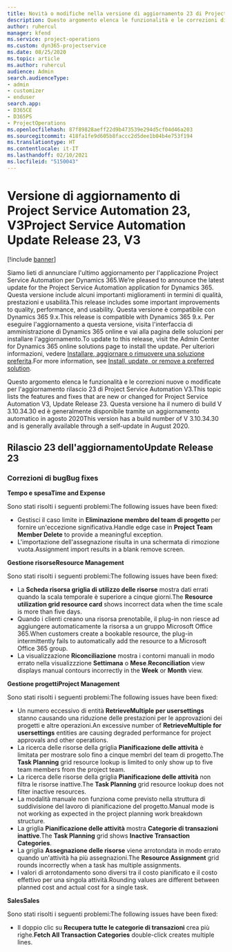 ```yaml
---
title: Novità o modifiche nella versione di aggiornamento 23 di Project Service Automation V3
description: Questo argomento elenca le funzionalità e le correzioni disponibili nella versione di aggiornamento 23 di Project Service Automation V3.
author: ruhercul
manager: kfend
ms.service: project-operations
ms.custom: dyn365-projectservice
ms.date: 08/25/2020
ms.topic: article
ms.author: ruhercul
audience: Admin
search.audienceType:
- admin
- customizer
- enduser
search.app:
- D365CE
- D365PS
- ProjectOperations
ms.openlocfilehash: 87f89828aeff22d9b473539e294d5cf04d46a203
ms.sourcegitcommit: 418fa1fe9d605b8faccc2d5dee1b04b4e753f194
ms.translationtype: HT
ms.contentlocale: it-IT
ms.lasthandoff: 02/10/2021
ms.locfileid: "5150043"
---
```

# <a name="project-service-automation-update-release-23-v3"></a><span data-ttu-id="f295d-103">Versione di aggiornamento di Project Service Automation 23, V3</span><span class="sxs-lookup"><span data-stu-id="f295d-103">Project Service Automation Update Release 23, V3</span></span>

[!include [banner](../includes/psa-now-project-operations.md)]

<span data-ttu-id="f295d-104">Siamo lieti di annunciare l'ultimo aggiornamento per l'applicazione Project Service Automation per Dynamics 365.</span><span class="sxs-lookup"><span data-stu-id="f295d-104">We’re pleased to announce the latest update for the Project Service Automation application for Dynamics 365.</span></span> <span data-ttu-id="f295d-105">Questa versione include alcuni importanti miglioramenti in termini di qualità, prestazioni e usabilità.</span><span class="sxs-lookup"><span data-stu-id="f295d-105">This release includes some important improvements to quality, performance, and usability.</span></span> <span data-ttu-id="f295d-106">Questa versione è compatibile con Dynamics 365 9.x.</span><span class="sxs-lookup"><span data-stu-id="f295d-106">This release is compatible with Dynamics 365 9.x.</span></span> <span data-ttu-id="f295d-107">Per eseguire l'aggiornamento a questa versione, visita l'interfaccia di amministrazione di Dynamics 365 online e vai alla pagina delle soluzioni per installare l'aggiornamento.</span><span class="sxs-lookup"><span data-stu-id="f295d-107">To update to this release, visit the Admin Center for Dynamics 365 online solutions page to install the update.</span></span> <span data-ttu-id="f295d-108">Per ulteriori informazioni, vedere [Installare, aggiornare o rimuovere una soluzione preferita](https://docs.microsoft.com/power-platform/admin/install-remove-preferred-solution).</span><span class="sxs-lookup"><span data-stu-id="f295d-108">For more information, see [Install, update, or remove a preferred solution](https://docs.microsoft.com/power-platform/admin/install-remove-preferred-solution).</span></span>

<span data-ttu-id="f295d-109">Questo argomento elenca le funzionalità e le correzioni nuove o modificate per l'aggiornamento rilascio 23 di Project Service Automation V3.</span><span class="sxs-lookup"><span data-stu-id="f295d-109">This topic lists the features and fixes that are new or changed for Project Service Automation V3, Update Release 23.</span></span> <span data-ttu-id="f295d-110">Questa versione ha il numero di build V 3.10.34.30 ed è generalmente disponibile tramite un aggiornamento automatico in agosto 2020</span><span class="sxs-lookup"><span data-stu-id="f295d-110">This version has a build number of V 3.10.34.30 and is generally available through a self-update in August 2020.</span></span>

## <a name="update-release-23"></a><span data-ttu-id="f295d-111">Rilascio 23 dell'aggiornamento</span><span class="sxs-lookup"><span data-stu-id="f295d-111">Update Release 23</span></span>

### <a name="bug-fixes"></a><span data-ttu-id="f295d-112">Correzioni di bug</span><span class="sxs-lookup"><span data-stu-id="f295d-112">Bug fixes</span></span>

<span data-ttu-id="f295d-113">**Tempo e spesa**</span><span class="sxs-lookup"><span data-stu-id="f295d-113">**Time and Expense**</span></span>

<span data-ttu-id="f295d-114">Sono stati risolti i seguenti problemi:</span><span class="sxs-lookup"><span data-stu-id="f295d-114">The following issues have been fixed:</span></span>
- <span data-ttu-id="f295d-115">Gestisci il caso limite in **Eliminazione membro del team di progetto** per fornire un'eccezione significativa.</span><span class="sxs-lookup"><span data-stu-id="f295d-115">Handle edge case in **Project Team Member Delete** to provide a meaningful exception.</span></span>
- <span data-ttu-id="f295d-116">L'importazione dell'assegnazione risulta in una schermata di rimozione vuota.</span><span class="sxs-lookup"><span data-stu-id="f295d-116">Assignment import results in a blank remove screen.</span></span>

<span data-ttu-id="f295d-117">**Gestione risorse**</span><span class="sxs-lookup"><span data-stu-id="f295d-117">**Resource Management**</span></span>

<span data-ttu-id="f295d-118">Sono stati risolti i seguenti problemi:</span><span class="sxs-lookup"><span data-stu-id="f295d-118">The following issues have been fixed:</span></span>

- <span data-ttu-id="f295d-119">La **Scheda risorsa griglia di utilizzo delle risorse** mostra dati errati quando la scala temporale è superiore a cinque giorni.</span><span class="sxs-lookup"><span data-stu-id="f295d-119">The **Resource utilization grid resource card** shows incorrect data when the time scale is more than five days.</span></span>
- <span data-ttu-id="f295d-120">Quando i clienti creano una risorsa prenotabile, il plug-in non riesce ad aggiungere automaticamente la risorsa a un gruppo Microsoft Office 365.</span><span class="sxs-lookup"><span data-stu-id="f295d-120">When customers create a bookable resource, the plug-in intermittently fails to automatically add the resource to a Microsoft Office 365 group.</span></span>
- <span data-ttu-id="f295d-121">La visualizzazione **Riconciliazione** mostra i contorni manuali in modo errato nella visualizzzione **Settimana** o **Mese**.</span><span class="sxs-lookup"><span data-stu-id="f295d-121">**Reconciliation** view displays manual contours incorrectly in the **Week** or **Month** view.</span></span>

<span data-ttu-id="f295d-122">**Gestione progetti**</span><span class="sxs-lookup"><span data-stu-id="f295d-122">**Project Management**</span></span>

<span data-ttu-id="f295d-123">Sono stati risolti i seguenti problemi:</span><span class="sxs-lookup"><span data-stu-id="f295d-123">The following issues have been fixed:</span></span>

- <span data-ttu-id="f295d-124">Un numero eccessivo di entità **RetrieveMultiple per usersettings** stanno causando una riduzione delle prestazioni per le approvazioni dei progetti e altre operazioni.</span><span class="sxs-lookup"><span data-stu-id="f295d-124">An excessive number of **RetrieveMultiple for usersettings** entities are causing degraded performance for project approvals and other operations.</span></span>
- <span data-ttu-id="f295d-125">La ricerca delle risorse della griglia **Pianificazione delle attività** è limitata per mostrare solo fino a cinque membri del team di progetto.</span><span class="sxs-lookup"><span data-stu-id="f295d-125">The **Task Planning** grid resource lookup is limited to only show up to five team members from the project team.</span></span> 
- <span data-ttu-id="f295d-126">La ricerca delle risorse della griglia **Pianificazione delle attività** non filtra le risorse inattive.</span><span class="sxs-lookup"><span data-stu-id="f295d-126">The **Task Planning** grid resource lookup does not filter inactive resources.</span></span>
- <span data-ttu-id="f295d-127">La modalità manuale non funziona come previsto nella struttura di suddivisione del lavoro di pianificazione del progetto.</span><span class="sxs-lookup"><span data-stu-id="f295d-127">Manual mode is not working as expected in the project planning work breakdown structure.</span></span>
- <span data-ttu-id="f295d-128">La griglia **Pianificazione delle attività** mostra **Categorie di transazioni inattive**.</span><span class="sxs-lookup"><span data-stu-id="f295d-128">The **Task Planning** grid shows **Inactive Transaction Categories**.</span></span>
- <span data-ttu-id="f295d-129">La griglia **Assegnazione delle risorse** viene arrotondata in modo errato quando un'attività ha più assegnazioni.</span><span class="sxs-lookup"><span data-stu-id="f295d-129">The **Resource Assignment** grid rounds incorrectly when a task has multiple assignments.</span></span>
- <span data-ttu-id="f295d-130">I valori di arrotondamento sono diversi tra il costo pianificato e il costo effettivo per una singola attività.</span><span class="sxs-lookup"><span data-stu-id="f295d-130">Rounding values are different between planned cost and actual cost for a single task.</span></span>

<span data-ttu-id="f295d-131">**Sales**</span><span class="sxs-lookup"><span data-stu-id="f295d-131">**Sales**</span></span>

<span data-ttu-id="f295d-132">Sono stati risolti i seguenti problemi:</span><span class="sxs-lookup"><span data-stu-id="f295d-132">The following issues have been fixed:</span></span>

- <span data-ttu-id="f295d-133">Il doppio clic su **Recupera tutte le categorie di transazioni** crea più righe.</span><span class="sxs-lookup"><span data-stu-id="f295d-133">**Fetch All Transaction Categories** double-click creates multiple lines.</span></span>
